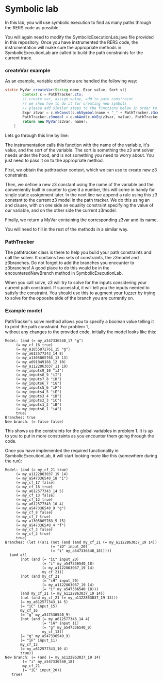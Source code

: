# Symbolic lab

In this lab, you will use symbolic execution to find as many paths through the RERS code as possible.

You will again need to modify the SymbolicExecutionLab.java file provided in this repository.
Once you have instrumented the RERS code, the instrumentation will make sure the appropriate methods in
SymbolicExecutionLab are called to build the path constraints for the current trace.

### createVar example
As an example, variable definitions are handled the following way:
```java
static MyVar createVar(String name, Expr value, Sort s){
        Context c = PathTracker.ctx;
        // create var, assign value, add to path constraint
        // we show how to do it for creating new symbols
        // please add similar steps to the functions below in order to obtain a path constraint
        Expr z3var = c.mkConst(c.mkSymbol(name + "_" + PathTracker.z3counter++), s);
        PathTracker.z3model = c.mkAnd(c.mkEq(z3var, value), PathTracker.z3model);
        return new MyVar(z3var, name);
    }
```

Lets go through this line by line:

The instrumentation calls this function with the name of the variable, it's value, and the sort of the variable.
The sort is something the z3 smt solver needs under the hood, and is not something you need to worry about.
You just need to pass it on to the appropriate method.

First, we obtain the pathtracker context, which we can use to create new z3 constraints.

Then, we define a new z3 constant using the name of the variable and the conveniently built in counter to give it a number, this will come in handy for single static assignment later.
In the next line we append a rule using this z3 constant to the current z3 model in the path tracker. We do this using an and clause, with on one side an equality constraint
specifying the value of our variable, and on the other side the current z3model.

Finally, we return a MyVar containing the corresponding z3var and its name.

You will need to fill in the rest of the methods in a similar way.

### PathTracker
The pathtracker class is there to help you build your path constraints and call the solver.
It contains two sets of constraints, the z3model and z3branches. Do not forget to add the branches you
encounter to z3branches! A good place to do this would be in the encounteredNewBranch method in SymbolicExecutionLab.

When you call solve, z3 will try to solve for the inputs considering your current path constraint. If successful,
it will tell you the inputs needed to satisfy the constraint. You should use this to augment your fuzzer by trying to solve
for the opposite side of the branch you are currently on.

### Example model
PathTracker's solve method allows you to specify a boolean value telling it to print the path constraint. For problem 1,  
without any changes to the provided code, initially the model looks like this:
```
Model: (and (= my_a547336540_17 "g")
     (= my_cf_16 true)
     (= my_a1855872761_15 "g")
     (= my_a612577343_14 8)
     (= my_a1305805768_13 13)
     (= my_a691849188_12 10)
     (= my_a1122863037_11 10)
     (= my_inputs9_10 "iJ")
     (= my_inputs8_9 "iI")
     (= my_inputs7_8 "iH")
     (= my_inputs6_7 "iG")
     (= my_inputs5_6 "iF")
     (= my_inputs4_5 "iE")
     (= my_inputs3_4 "iD")
     (= my_inputs2_3 "iC")
     (= my_inputs1_2 "iB")
     (= my_inputs0_1 "iA")
     true)
Branches: true
New branch: (= false false)
```
This shows us the constraints for the global variables in problem 1.
It is up to you to put in more constraints as you encounter them going through the code.

Once you have implemented the required functionality in SymbolicExecutionLab, it will start looking more like this (somewhere during the run):
```
Model: (and (= my_cf_21 true)
     (= my_a1122863037_19 14)
     (= my_a547336540_18 "i")
     (= my_cf_17 false)
     (= my_cf_16 true)
     (= my_a612577343_14 5)
     (= my_cf_13 false)
     (= my_cf_12 true)
     (= my_a612577343_10 4)
     (= my_a547336540_9 "g")
     (= my_cf_8 false)
     (= my_cf_7 true)
     (= my_a1305805768_5 15)
     (= my_a547336540_4 "f")
     (= my_cf_3 false)
     (= my_cf_2 true)
     true)
Branches: (let ((a!1 (not (and (and my_cf_21 (= my_a1122863037_19 14))
                     (= "iD" input_20)
                     (= "i" my_a547336540_18)))))
  (and a!1
       (not (and (= "iC" input_20)
                 (= "i" my_a547336540_18)
                 (= my_a1122863037_19 14)
                 my_cf_21))
       (not (and my_cf_21
                 (= "iH" input_20)
                 (= my_a1122863037_19 14)
                 (= "i" my_a547336540_18)))
       (and my_cf_21 (= my_a1122863037_19 14))
       (not (and my_cf_21 (= my_a1122863037_19 13)))
       (= my_a612577343_14 5)
       (= "iC" input_15)
       my_cf_16
       (= "g" my_a547336540_9)
       (not (and (= my_a612577343_14 4)
                 (= "iA" input_11)
                 (= "g" my_a547336540_9)
                 my_cf_13))
       (= "g" my_a547336540_9)
       (= "iF" input_11)
       my_cf_12
       (= my_a612577343_10 4)
       true))
New branch: (= (and (= my_a1122863037_19 14)
        (= "i" my_a547336540_18)
        my_cf_21
        (= "iE" input_20))
   true)
```
